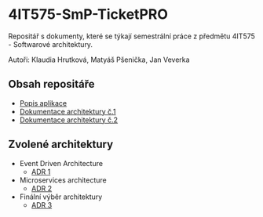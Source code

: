 # 4IT575-SmP-TicketPRO
Repositář s dokumenty, které se týkají semestrální práce z předmětu 4IT575 - Softwarové architektury.

Autoři: Klaudia Hrutková, Matyáš Pšenička, Jan Veverka

## Obsah repositáře
- [Popis aplikace](https://github.com/klaudiahr/4IT575-SmP-TicketPRO/wiki)
- [Dokumentace architektury č.1](https://github.com/klaudiahr/4IT575-SmP-TicketPRO/wiki/Dokumentace-Microservices-architektury)
- [Dokumentace architektury č.2](https://github.com/klaudiahr/4IT575-SmP-TicketPRO/wiki/Dokumentace-Event-driven-architektury)

## Zvolené architektury
- Event Driven Architecture
  - [ADR 1](https://github.com/klaudiahr/4IT575-SmP-TicketPRO/wiki/ADR-o-vyu%C5%BEit%C3%AD-Microservices)
- Microservices architecture
  - [ADR 2](https://github.com/klaudiahr/4IT575-SmP-TicketPRO/wiki/ADR-o-vyu%C5%BEit%C3%AD-EDA)
- Finální výběr architektury
  - [ADR 3](https://github.com/klaudiahr/4IT575-SmP-TicketPRO/wiki/ADR-o-v%C3%BDb%C4%9Bru-fin%C3%A1ln%C3%AD-architektury)
